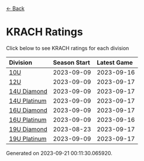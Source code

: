 [<- Back](../readme.md)
# KRACH Ratings
Click below to see KRACH ratings for each division

| Division | Season Start | Latest Game |
| :-- | :-- | :-- |
| [10U](10U-ratings.md) | 2023-09-09 | 2023-09-16 |
| [12U](12U-ratings.md) | 2023-09-09 | 2023-09-17 |
| [14U Diamond](14U-Diamond-ratings.md) | 2023-09-09 | 2023-09-17 |
| [14U Platinum](14U-Platinum-ratings.md) | 2023-09-09 | 2023-09-17 |
| [16U Diamond](16U-Diamond-ratings.md) | 2023-09-09 | 2023-09-17 |
| [16U Platinum](16U-Platinum-ratings.md) | 2023-09-09 | 2023-09-16 |
| [19U Diamond](19U-Diamond-ratings.md) | 2023-08-23 | 2023-09-17 |
| [19U Platinum](19U-Platinum-ratings.md) | 2023-09-09 | 2023-09-17 |

Generated on 2023-09-21 00:11:30.065920.
